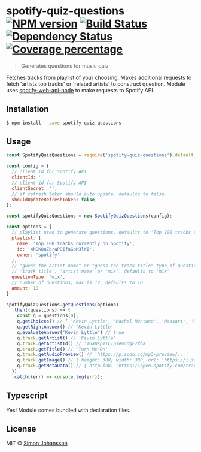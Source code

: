 # spotify-quiz-questions [![NPM version][npm-image]][npm-url] [![Build Status][travis-image]][travis-url] [![Dependency Status][daviddm-image]][daviddm-url] [![Coverage percentage][coveralls-image]][coveralls-url]

> Generates questions for music quiz

Fetches tracks from playlist of your choosing. Makes additional requests to fetch 'artists top tracks' or 'related artists' to construct question. Module uses [spotify-web-api-node](https://github.com/thelinmichael/spotify-web-api-node) to make requests to Spotify API.

## Installation

```sh
$ npm install --save spotify-quiz-questions
```

## Usage

```js
const SpotifyQuizQuestions = require('spotify-quiz-questions').default;

const config = {
  // client id for Spotify API
  clientId: '', 
  // client id for Spotify API
  clientSecret: '',
  // if refresh token should auto update. defaults to false.
  shouldUpdateRefreshToken: false,
};

const spotifyQuizQuestions = new SpotifyQuizQuestions(config);

const options = {
  // playlist used to generate questions. defaults to 'Top 100 tracks currently on Spotify'
  playlist: {
    name: 'Top 100 tracks currently on Spotify',
    id: '4hOKQuZbraPDIfaGbM3lKI',
    owner: 'spotify'
  },
  // "guess the artist name" or "guess the track title" type of questions
  // 'track title', 'artist name' or 'mix'. defaults to 'mix'
  questionType: 'mix',
  // number of questions, max is 12. defaults to 10.
  amount: 10
}

spotifyQuizQuestions.getQuestions(options)
  .then((questions) => {
    const q = questions[0];
    q.getChoices() // [ 'Kevin Lyttle', 'Machel Montano', 'Massari', 'Mavado' ]
    q.getRightAnswer() // 'Kevin Lyttle'
    q.evaluateAnswer('Kevin Lyttle') // true
    q.track.getArtist() // 'Kevin Lyttle'
    q.track.getArtistId() // '1GaBsp1ICIp1e6udgE7fba'
    q.track.getTitle() // 'Turn Me On'
    q.track.getAudioPreview() // 'https://p.scdn.co/mp3-preview/...'
    q.track.getImage() // { height: 300, width: 300, url: 'https://i.scdn.co/image/...' }
    q.track.getMetaData() // { httpLink: 'https://open.spotify.com/track/...', uriLink: 'spotify:track:...' }
  })
  .catch((err) => console.log(err));
```

## Typescript
Yes! Module comes bundled with declaration files.

## License

MIT © [Simon Johansson](https://github.com/simon-johansson)


[npm-image]: https://badge.fury.io/js/spotify-quiz-questions.svg
[npm-url]: https://npmjs.org/package/spotify-quiz-questions
[travis-image]: https://travis-ci.org/simon-johansson/spotify-quiz-questions.svg?branch=master
[travis-url]: https://travis-ci.org/simon-johansson/spotify-quiz-questions
[daviddm-image]: https://david-dm.org/simon-johansson/spotify-quiz-questions.svg?theme=shields.io
[daviddm-url]: https://david-dm.org/simon-johansson/spotify-quiz-questions
[coveralls-image]: https://coveralls.io/repos/simon-johansson/spotify-quiz-questions/badge.svg
[coveralls-url]: https://coveralls.io/r/simon-johansson/spotify-quiz-questions
